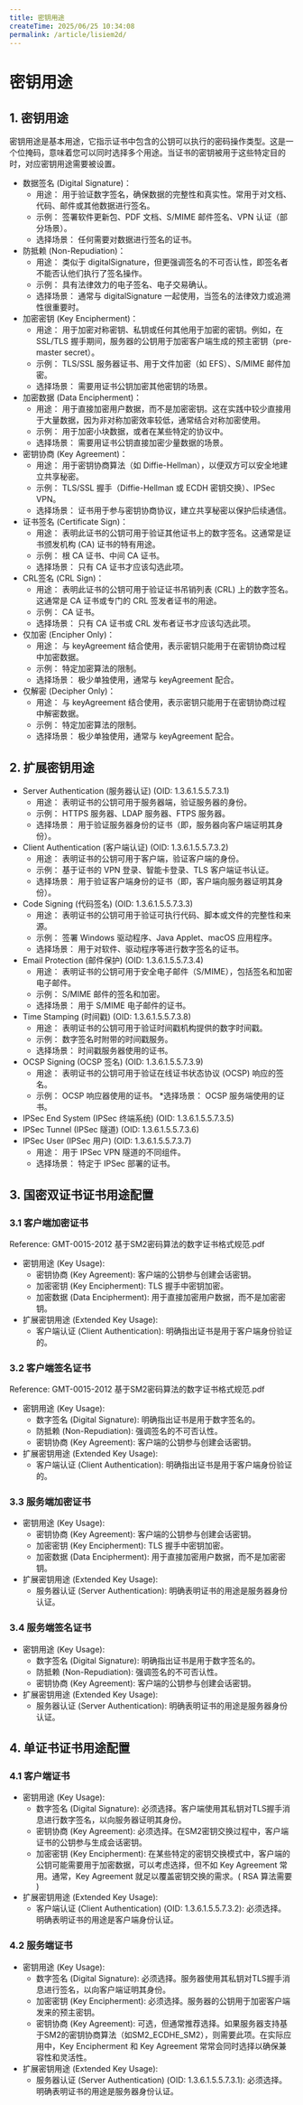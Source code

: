 ```yaml
---
title: 密钥用途
createTime: 2025/06/25 10:34:08
permalink: /article/lisiem2d/
---
```


# 密钥用途

## 1. 密钥用途
密钥用途是基本用途，它指示证书中包含的公钥可以执行的密码操作类型。这是一个位掩码，意味着您可以同时选择多个用途。当证书的密钥被用于这些特定目的时，对应密钥用途需要被设置。

* 数据签名 (Digital Signature)：
    * 用途： 用于验证数字签名，确保数据的完整性和真实性。常用于对文档、代码、邮件或其他数据进行签名。
    * 示例： 签署软件更新包、PDF 文档、S/MIME 邮件签名、VPN 认证（部分场景）。
    * 选择场景： 任何需要对数据进行签名的证书。
* 防抵赖 (Non-Repudiation)：
    * 用途： 类似于 digitalSignature，但更强调签名的不可否认性，即签名者不能否认他们执行了签名操作。
    * 示例： 具有法律效力的电子签名、电子交易确认。
    * 选择场景： 通常与 digitalSignature 一起使用，当签名的法律效力或追溯性很重要时。
* 加密密钥 (Key Encipherment)：
    * 用途： 用于加密对称密钥、私钥或任何其他用于加密的密钥。例如，在 SSL/TLS 握手期间，服务器的公钥用于加密客户端生成的预主密钥（pre-master secret）。
    * 示例： TLS/SSL 服务器证书、用于文件加密（如 EFS）、S/MIME 邮件加密。
    * 选择场景： 需要用证书公钥加密其他密钥的场景。
* 加密数据 (Data Encipherment)：
    * 用途： 用于直接加密用户数据，而不是加密密钥。这在实践中较少直接用于大量数据，因为非对称加密效率较低，通常结合对称加密使用。
    * 示例： 用于加密小块数据，或者在某些特定的协议中。
    * 选择场景： 需要用证书公钥直接加密少量数据的场景。
* 密钥协商 (Key Agreement)：
    * 用途： 用于密钥协商算法（如 Diffie-Hellman），以便双方可以安全地建立共享秘密。
    * 示例： TLS/SSL 握手（Diffie-Hellman 或 ECDH 密钥交换）、IPSec VPN。
    * 选择场景： 证书用于参与密钥协商协议，建立共享秘密以保护后续通信。
* 证书签名 (Certificate Sign)： 
    * 用途： 表明此证书的公钥可用于验证其他证书上的数字签名。这通常是证书颁发机构 (CA) 证书的特有用途。
    * 示例： 根 CA 证书、中间 CA 证书。
    * 选择场景： 只有 CA 证书才应该勾选此项。
* CRL签名 (CRL Sign)：
    * 用途： 表明此证书的公钥可用于验证证书吊销列表 (CRL) 上的数字签名。这通常是 CA 证书或专门的 CRL 签发者证书的用途。
    * 示例： CA 证书。
    * 选择场景： 只有 CA 证书或 CRL 发布者证书才应该勾选此项。
* 仅加密 (Encipher Only)： 
    * 用途： 与 keyAgreement 结合使用，表示密钥只能用于在密钥协商过程中加密数据。
    * 示例： 特定加密算法的限制。
    * 选择场景： 极少单独使用，通常与 keyAgreement 配合。
* 仅解密 (Decipher Only)：
    * 用途： 与 keyAgreement 结合使用，表示密钥只能用于在密钥协商过程中解密数据。
    * 示例： 特定加密算法的限制。
    * 选择场景： 极少单独使用，通常与 keyAgreement 配合。

## 2. 扩展密钥用途

* Server Authentication (服务器认证) (OID: 1.3.6.1.5.5.7.3.1)
    * 用途： 表明证书的公钥可用于服务器端，验证服务器的身份。
    * 示例： HTTPS 服务器、LDAP 服务器、FTPS 服务器。
    * 选择场景： 用于验证服务器身份的证书（即，服务器向客户端证明其身份）。
* Client Authentication (客户端认证) (OID: 1.3.6.1.5.5.7.3.2)
    * 用途： 表明证书的公钥可用于客户端，验证客户端的身份。
    * 示例： 基于证书的 VPN 登录、智能卡登录、TLS 客户端证书认证。
    * 选择场景： 用于验证客户端身份的证书（即，客户端向服务器证明其身份）。
* Code Signing (代码签名) (OID: 1.3.6.1.5.5.7.3.3)
    * 用途： 表明证书的公钥可用于验证可执行代码、脚本或文件的完整性和来源。
    * 示例： 签署 Windows 驱动程序、Java Applet、macOS 应用程序。
    * 选择场景： 用于对软件、驱动程序等进行数字签名的证书。
* Email Protection (邮件保护) (OID: 1.3.6.1.5.5.7.3.4)
    * 用途： 表明证书的公钥可用于安全电子邮件（S/MIME），包括签名和加密电子邮件。
    * 示例： S/MIME 邮件的签名和加密。
    * 选择场景： 用于 S/MIME 电子邮件的证书。
* Time Stamping (时间戳) (OID: 1.3.6.1.5.5.7.3.8)
    * 用途： 表明证书的公钥可用于验证时间戳机构提供的数字时间戳。
    * 示例： 数字签名时附带的时间戳服务。
    * 选择场景： 时间戳服务器使用的证书。
* OCSP Signing (OCSP 签名) (OID: 1.3.6.1.5.5.7.3.9)
    * 用途： 表明证书的公钥可用于验证在线证书状态协议 (OCSP) 响应的签名。
    * 示例： OCSP 响应器使用的证书。
    *选择场景： OCSP 服务端使用的证书。
* IPSec End System (IPSec 终端系统) (OID: 1.3.6.1.5.5.7.3.5)
* IPSec Tunnel (IPSec 隧道) (OID: 1.3.6.1.5.5.7.3.6)
* IPSec User (IPSec 用户) (OID: 1.3.6.1.5.5.7.3.7)
    * 用途： 用于 IPSec VPN 隧道的不同组件。
    * 选择场景： 特定于 IPSec 部署的证书。

## 3. 国密双证书证书用途配置

### 3.1 客户端加密证书

Reference: GMT-0015-2012 基于SM2密码算法的数字证书格式规范.pdf

* 密钥用途 (Key Usage):
    * 密钥协商 (Key Agreement):     客户端的公钥参与创建会话密钥。
    * 加密密钥 (Key Encipherment):  TLS 握手中密钥加密。
    * 加密数据 (Data Encipherment): 用于直接加密用户数据，而不是加密密钥。
* 扩展密钥用途 (Extended Key Usage):
    * 客户端认证 (Client Authentication): 明确指出证书是用于客户端身份验证的。

### 3.2 客户端签名证书

Reference: GMT-0015-2012 基于SM2密码算法的数字证书格式规范.pdf

* 密钥用途 (Key Usage):
    * 数字签名 (Digital Signature): 明确指出证书是用于数字签名的。
    * 防抵赖 (Non-Repudiation):     强调签名的不可否认性。
    * 密钥协商 (Key Agreement):     客户端的公钥参与创建会话密钥。
* 扩展密钥用途 (Extended Key Usage):
    * 客户端认证 (Client Authentication): 明确指出证书是用于客户端身份验证的。

### 3.3 服务端加密证书

* 密钥用途 (Key Usage):
    * 密钥协商 (Key Agreement):     客户端的公钥参与创建会话密钥。
    * 加密密钥 (Key Encipherment):  TLS 握手中密钥加密。
    * 加密数据 (Data Encipherment): 用于直接加密用户数据，而不是加密密钥。
* 扩展密钥用途 (Extended Key Usage):
    * 服务器认证 (Server Authentication): 明确表明证书的用途是服务器身份认证。

### 3.4 服务端签名证书

* 密钥用途 (Key Usage):
    * 数字签名 (Digital Signature): 明确指出证书是用于数字签名的。
    * 防抵赖 (Non-Repudiation):     强调签名的不可否认性。
    * 密钥协商 (Key Agreement):     客户端的公钥参与创建会话密钥。
* 扩展密钥用途 (Extended Key Usage):
    * 服务器认证 (Server Authentication): 明确表明证书的用途是服务器身份认证。


## 4. 单证书证书用途配置

### 4.1 客户端证书
* 密钥用途 (Key Usage):
    * 数字签名 (Digital Signature): 必须选择。客户端使用其私钥对TLS握手消息进行数字签名，以向服务器证明其身份。
    * 密钥协商 (Key Agreement): 必须选择。在SM2密钥交换过程中，客户端证书的公钥参与生成会话密钥。
    * 加密密钥 (Key Encipherment): 在某些特定的密钥交换模式中，客户端的公钥可能需要用于加密数据，可以考虑选择，但不如 Key Agreement 常用。通常，Key Agreement 就足以覆盖密钥交换的需求。( RSA 算法需要 )
* 扩展密钥用途 (Extended Key Usage):
    * 客户端认证 (Client Authentication) (OID: 1.3.6.1.5.5.7.3.2): 必须选择。明确表明证书的用途是客户端身份认证。

### 4.2 服务端证书

* 密钥用途 (Key Usage):
    * 数字签名 (Digital Signature): 必须选择。服务器使用其私钥对TLS握手消息进行签名，以向客户端证明其身份。
    * 加密密钥 (Key Encipherment): 必须选择。服务器的公钥用于加密客户端发来的预主密钥。
    * 密钥协商 (Key Agreement): 可选，但通常推荐选择。如果服务器支持基于SM2的密钥协商算法（如SM2_ECDHE_SM2），则需要此项。在实际应用中，Key Encipherment 和 Key Agreement 常常会同时选择以确保兼容性和灵活性。
* 扩展密钥用途 (Extended Key Usage):
    * 服务器认证 (Server Authentication) (OID: 1.3.6.1.5.5.7.3.1): 必须选择。明确表明证书的用途是服务器身份认证。